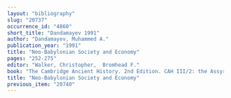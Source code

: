 ```yaml
---
layout: "bibliography"
slug: "20737"
occurrence_id: "4860"
short_title: "Dandamayev 1991"
author: "Dandamayev, Muhammed A."
publication_year: "1991"
title: "Neo-Babylonian Society and Economy"
pages: "252-275"
editor: "Walker, Christopher,  Bromhead F."
book: "The Cambridge Ancient History. 2nd Edition. CAH III/2: the Assyrian and Babylonian Empires and Other States of the Near East, from the Eighth to Sixth Centuries, (Cambridge)"
title: "Neo-Babylonian Society and Economy"
previous_item: "20740"
---
```

